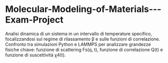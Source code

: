 # Molecular-Modeling-of-Materials---Exam-Project
Analisi dinamica di un sistema in un intervallo di temperature specifico, focalizzandosi sul regime di rilassamento β e sulle funzioni di correlazione. Confronto tra simulazioni Python e LAMMPS per analizzare grandezze fisiche chiave: funzione di scattering Fs(q, t), funzione di correlazione Q(t) e funzione di suscettività χ4(t). 
